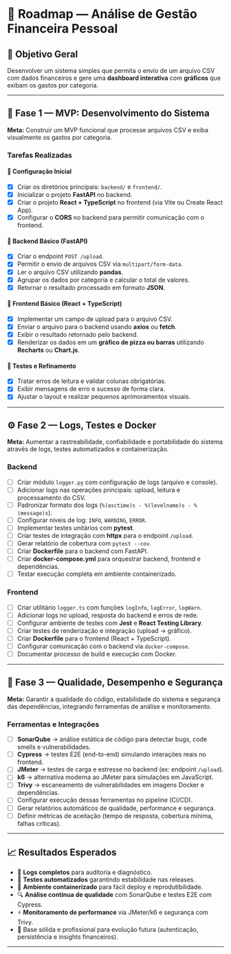 # 🚀 Roadmap — Análise de Gestão Financeira Pessoal

## 🎯 **Objetivo Geral**

Desenvolver um sistema simples que permita o envio de um arquivo CSV com dados financeiros e gere uma **dashboard interativa** com **gráficos** que exibam os gastos por categoria.

---

## 🧩 **Fase 1 — MVP: Desenvolvimento do Sistema**

**Meta:** Construir um MVP funcional que processe arquivos CSV e exiba visualmente os gastos por categoria.

### **Tarefas Realizadas**

#### 🔹 Configuração Inicial
- [x] Criar os diretórios principais: `backend/` e `frontend/`.
- [x] Inicializar o projeto **FastAPI** no backend.
- [x] Criar o projeto **React + TypeScript** no frontend (via Vite ou Create React App).
- [x] Configurar o **CORS** no backend para permitir comunicação com o frontend.

#### 🔹 Backend Básico (FastAPI)
- [x] Criar o endpoint `POST /upload`.
- [x] Permitir o envio de arquivos CSV via `multipart/form-data`.
- [x] Ler o arquivo CSV utilizando **pandas**.
- [x] Agrupar os dados por categoria e calcular o total de valores.
- [x] Retornar o resultado processado em formato **JSON**.

#### 🔹 Frontend Básico (React + TypeScript)
- [x] Implementar um campo de upload para o arquivo CSV.
- [x] Enviar o arquivo para o backend usando **axios** ou **fetch**.
- [x] Exibir o resultado retornado pelo backend.
- [x] Renderizar os dados em um **gráfico de pizza ou barras** utilizando **Recharts** ou **Chart.js**.

#### 🔹 Testes e Refinamento
- [x] Tratar erros de leitura e validar colunas obrigatórias.
- [x] Exibir mensagens de erro e sucesso de forma clara.
- [x] Ajustar o layout e realizar pequenos aprimoramentos visuais.

---

## ⚙️ **Fase 2 — Logs, Testes e Docker**

**Meta:** Aumentar a rastreabilidade, confiabilidade e portabilidade do sistema através de logs, testes automatizados e containerização.

### **Backend**
- [ ] Criar módulo `logger.py` com configuração de logs (arquivo e console).
- [ ] Adicionar logs nas operações principais: upload, leitura e processamento do CSV.
- [ ] Padronizar formato dos logs (`%(asctime)s - %(levelname)s - %(message)s`).
- [ ] Configurar níveis de log: `INFO`, `WARNING`, `ERROR`.
- [ ] Implementar testes unitários com **pytest**.
- [ ] Criar testes de integração com **httpx** para o endpoint `/upload`.
- [ ] Gerar relatório de cobertura com `pytest --cov`.
- [ ] Criar **Dockerfile** para o backend com FastAPI.
- [ ] Criar **docker-compose.yml** para orquestrar backend, frontend e dependências.
- [ ] Testar execução completa em ambiente containerizado.

### **Frontend**
- [ ] Criar utilitário `logger.ts` com funções `logInfo`, `logError`, `logWarn`.
- [ ] Adicionar logs no upload, resposta do backend e erros de rede.
- [ ] Configurar ambiente de testes com **Jest** e **React Testing Library**.
- [ ] Criar testes de renderização e integração (upload → gráfico).
- [ ] Criar **Dockerfile** para o frontend (React + TypeScript).
- [ ] Configurar comunicação com o backend via `docker-compose`.
- [ ] Documentar processo de build e execução com Docker.

---

## 🧰 **Fase 3 — Qualidade, Desempenho e Segurança**

**Meta:** Garantir a qualidade do código, estabilidade do sistema e segurança das dependências, integrando ferramentas de análise e monitoramento.

### **Ferramentas e Integrações**
- [ ] **SonarQube** → análise estática de código para detectar bugs, code smells e vulnerabilidades.
- [ ] **Cypress** → testes E2E (end-to-end) simulando interações reais no frontend.
- [ ] **JMeter** → testes de carga e estresse no backend (ex: endpoint `/upload`).
- [ ] **k6** → alternativa moderna ao JMeter para simulações em JavaScript.
- [ ] **Trivy** → escaneamento de vulnerabilidades em imagens Docker e dependências.
- [ ] Configurar execução dessas ferramentas no pipeline (CI/CD).
- [ ] Gerar relatórios automáticos de qualidade, performance e segurança.
- [ ] Definir métricas de aceitação (tempo de resposta, cobertura mínima, falhas críticas).

---

## 📈 **Resultados Esperados**

- 🧾 **Logs completos** para auditoria e diagnóstico.  
- 🧪 **Testes automatizados** garantindo estabilidade nas releases.  
- 🐳 **Ambiente containerizado** para fácil deploy e reprodutibilidade.  
- 🔍 **Análise contínua de qualidade** com SonarQube e testes E2E com Cypress.  
- ⚡ **Monitoramento de performance** via JMeter/k6 e segurança com Trivy.  
- 🚀 Base sólida e profissional para evolução futura (autenticação, persistência e insights financeiros).

---
